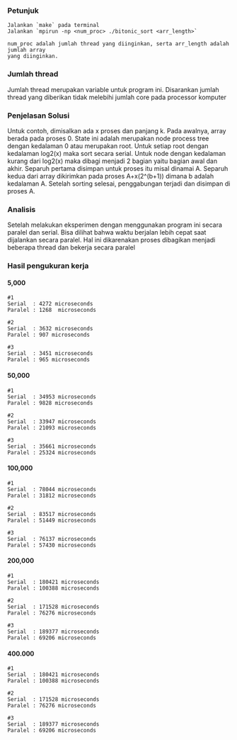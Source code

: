 ### Petunjuk
    Jalankan `make` pada terminal
    Jalankan `mpirun -np <num_proc> ./bitonic_sort <arr_length>`

    num_proc adalah jumlah thread yang diinginkan, serta arr_length adalah jumlah array 
    yang diinginkan.

### Jumlah thread
Jumlah thread merupakan variable untuk program ini. Disarankan jumlah thread yang diberikan
tidak melebihi jumlah core pada processor komputer

### Penjelasan Solusi
Untuk contoh, dimisalkan ada x proses dan panjang k. Pada awalnya, array berada pada proses 0. State ini adalah merupakan node process tree dengan kedalaman 0 atau
merupakan root. Untuk setiap root dengan kedalaman log2(x) maka sort secara serial. Untuk node dengan 
kedalaman kurang dari log2(x) maka dibagi menjadi 2 bagian yaitu bagian awal dan akhir. Separuh pertama
disimpan untuk proses itu misal dinamai A. Separuh kedua dari array dikirimkan pada proses A+x(2^(b+1))
dimana b adalah kedalaman A. Setelah sorting selesai, penggabungan terjadi dan disimpan di proses A.

### Analisis 
Setelah melakukan eksperimen dengan menggunakan program ini secara paralel dan serial. Bisa dilihat bahwa waktu berjalan lebih cepat saat dijalankan secara paralel. Hal ini dikarenakan proses dibagikan
menjadi beberapa thread dan bekerja secara paralel



### Hasil pengukuran kerja

#### 5,000
    #1
    Serial	: 4272 microseconds
    Paralel	: 1268  microseconds

    #2
    Serial	: 3632 microseconds
    Paralel	: 907 microseconds

    #3
    Serial	: 3451 microseconds
    Paralel	: 965 microseconds


#### 50,000

    #1
    Serial	: 34953 microseconds
    Paralel	: 9828 microseconds

    #2
    Serial	: 33947 microseconds
    Paralel	: 21093 microseconds

    #3
    Serial	: 35661 microseconds
    Paralel	: 25324 microseconds


#### 100,000

    #1
    Serial	: 78044 microseconds
    Paralel	: 31812 microseconds

    #2
    Serial	: 83517 microseconds
    Paralel	: 51449 microseconds

    #3
    Serial	: 76137 microseconds
    Paralel	: 57430 microseconds


#### 200,000

    #1
    Serial	: 180421 microseconds
    Paralel	: 100388 microseconds

    #2
    Serial	: 171528 microseconds
    Paralel	: 76276 microseconds

    #3
    Serial	: 189377 microseconds
    Paralel	: 69206 microseconds

#### 400.000

    #1
    Serial	: 180421 microseconds
    Paralel	: 100388 microseconds

    #2
    Serial	: 171528 microseconds
    Paralel	: 76276 microseconds

    #3
    Serial	: 189377 microseconds
    Paralel	: 69206 microseconds

